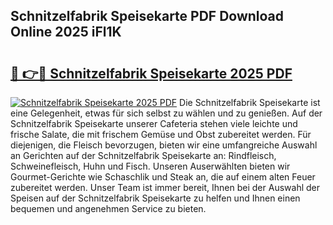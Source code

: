 ## Schnitzelfabrik Speisekarte PDF Download Online 2025 iFl1K

# <h2><a href="http://gcdhz5.nevu.top/?p=Schnitzelfabrik+Speisekarte">🔗 👉🔴 Schnitzelfabrik Speisekarte 2025 PDF</a></h2>

[![Schnitzelfabrik Speisekarte 2025 PDF](https://i.imgur.com/dBaPXMq.png)](http://gcdhz5.nevu.top/?p=Schnitzelfabrik+Speisekarte)
Die Schnitzelfabrik Speisekarte ist eine Gelegenheit, etwas für sich selbst zu wählen und zu genießen. Auf der Schnitzelfabrik Speisekarte unserer Cafeteria stehen viele leichte und frische Salate, die mit frischem Gemüse und Obst zubereitet werden. Für diejenigen, die Fleisch bevorzugen, bieten wir eine umfangreiche Auswahl an Gerichten auf der Schnitzelfabrik Speisekarte an: Rindfleisch, Schweinefleisch, Huhn und Fisch. Unseren Auserwählten bieten wir Gourmet-Gerichte wie Schaschlik und Steak an, die auf einem alten Feuer zubereitet werden. Unser Team ist immer bereit, Ihnen bei der Auswahl der Speisen auf der Schnitzelfabrik Speisekarte zu helfen und Ihnen einen bequemen und angenehmen Service zu bieten.
